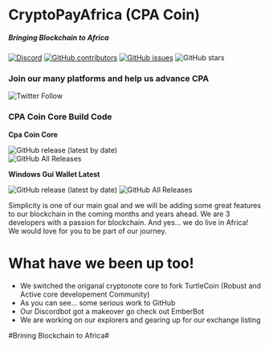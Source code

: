 # CryptoPayAfrica (CPA Coin)
##### Bringing Blockchain to Africa

[![Discord](https://img.shields.io/discord/471645937606066176?label=CryptoPayAfrica%20Discord)](https://discord.gg/HmTCVbS) [![GitHub contributors](https://img.shields.io/github/contributors-anon/devafrica/cpacoin?label=Contributors)](https://github.com/devafrica/cpacoin/graphs/contributors) [![GitHub issues](https://img.shields.io/github/issues/devafrica/cpacoin?label=Issues)](https://github.com/devafrica/cpacoin/issues) ![GitHub stars](https://img.shields.io/github/stars/devafrica/cpacoin?label=Github%20Stars)

### Join our many platforms and help us advance CPA 
![Twitter Follow](https://img.shields.io/twitter/follow/cpacoin1?style=social)
### CPA Coin Core Build Code

**Cpa Coin Core**

![GitHub release (latest by date)](https://img.shields.io/github/v/release/devafrica/cpacoin)  
![GitHub All Releases](https://img.shields.io/github/downloads/devafrica/cpacoin/total)
  
  **Windows Gui Wallet Latest**

![GitHub release (latest by date)](https://img.shields.io/github/v/release/devafrica/cpa-wallet-proton)
![GitHub All Releases](https://img.shields.io/github/downloads/devafrica/cpa-wallet-proton/total)

Simplicity is one of our main goal and we will be adding some great features to our blockchain in the coming months and years ahead. We are 3 developers with a passion for blockchain. And yes… we do live in Africa!  
We would love for you to be part of our journey.
# What have we been up too!

  - We switched the origanal cryptonote core to fork TurtleCoin (Robust and Active core developement Community)
  - As you can see... some serious work to GitHub
  - Our Discordbot got a makeover go check out EmberBot
  - We are working on our explorers and gearing up for our exchange listing

#Brining Blockchain to Africa#
